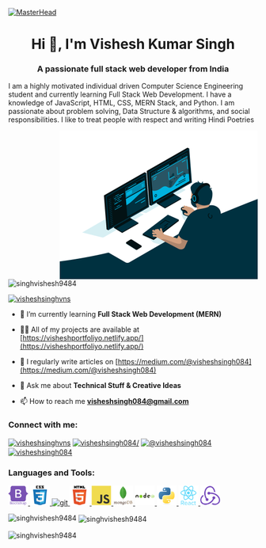 [![MasterHead](https://cdn.quotesgram.com/img/80/93/377976615-quote-talk-is-cheap-show-me-the-code-linus-torvalds-273528.jpg)](https://github.com/singhvishesh9484)
<h1 align="center">Hi 👋, I'm Vishesh Kumar Singh</h1>
<h3 align="center">A passionate full stack web developer from India</h3>
<p>I am a highly motivated individual driven Computer Science Engineering student and currently learning Full Stack Web Development. I have a knowledge of JavaScript, HTML, CSS, MERN Stack, and Python. I am passionate about problem solving, Data Structure & algorithms, and social responsibilities. I like to treat people with respect and writing Hindi Poetries</p>
<img align="right" src="https://raw.githubusercontent.com/ScorchingShade/ScorchingShade/main/code.gif" alt="Coding" width="400">

<p align="left"> <img src="https://komarev.com/ghpvc/?username=singhvishesh9484&label=Profile%20views&color=0e75b6&style=flat" alt="singhvishesh9484" /> </p>

<p align="left"> <a href="https://twitter.com/visheshsinghvns" target="blank"><img src="https://img.shields.io/twitter/follow/visheshsinghvns?logo=twitter&style=for-the-badge" alt="visheshsinghvns" /></a> </p>

- 🌱 I’m currently learning **Full Stack Web Development (MERN)**

- 👨‍💻 All of my projects are available at [https://visheshportfoliyo.netlify.app/](https://visheshportfoliyo.netlify.app/)

- 📝 I regularly write articles on [https://medium.com/@visheshsingh084](https://medium.com/@visheshsingh084)

- 💬 Ask me about **Technical Stuff & Creative Ideas**

- 📫 How to reach me **visheshsingh084@gmail.com**

<h3 align="left">Connect with me:</h3>
<p align="left">
<a href="https://twitter.com/visheshsinghvns" target="blank"><img align="center" src="https://raw.githubusercontent.com/rahuldkjain/github-profile-readme-generator/master/src/images/icons/Social/twitter.svg" alt="visheshsinghvns" height="30" width="40" /></a>
<a href="https://linkedin.com/in/visheshsingh084/" target="blank"><img align="center" src="https://raw.githubusercontent.com/rahuldkjain/github-profile-readme-generator/master/src/images/icons/Social/linked-in-alt.svg" alt="visheshsingh084/" height="30" width="40" /></a>
<a href="https://medium.com/@visheshsingh084" target="blank"><img align="center" src="https://raw.githubusercontent.com/rahuldkjain/github-profile-readme-generator/master/src/images/icons/Social/medium.svg" alt="@visheshsingh084" height="30" width="40" /></a>
<a href="https://www.hackerrank.com/visheshsingh084" target="blank"><img align="center" src="https://raw.githubusercontent.com/rahuldkjain/github-profile-readme-generator/master/src/images/icons/Social/hackerrank.svg" alt="visheshsingh084" height="30" width="40" /></a>
</p>

<h3 align="left">Languages and Tools:</h3>
<p align="left"> <a href="https://getbootstrap.com" target="_blank" rel="noreferrer"> <img src="https://raw.githubusercontent.com/devicons/devicon/master/icons/bootstrap/bootstrap-plain-wordmark.svg" alt="bootstrap" width="40" height="40"/> </a> <a href="https://www.w3schools.com/css/" target="_blank" rel="noreferrer"> <img src="https://raw.githubusercontent.com/devicons/devicon/master/icons/css3/css3-original-wordmark.svg" alt="css3" width="40" height="40"/> </a> <a href="https://git-scm.com/" target="_blank" rel="noreferrer"> <img src="https://www.vectorlogo.zone/logos/git-scm/git-scm-icon.svg" alt="git" width="40" height="40"/> </a> <a href="https://www.w3.org/html/" target="_blank" rel="noreferrer"> <img src="https://raw.githubusercontent.com/devicons/devicon/master/icons/html5/html5-original-wordmark.svg" alt="html5" width="40" height="40"/> </a> <a href="https://developer.mozilla.org/en-US/docs/Web/JavaScript" target="_blank" rel="noreferrer"> <img src="https://raw.githubusercontent.com/devicons/devicon/master/icons/javascript/javascript-original.svg" alt="javascript" width="40" height="40"/> </a> <a href="https://www.mongodb.com/" target="_blank" rel="noreferrer"> <img src="https://raw.githubusercontent.com/devicons/devicon/master/icons/mongodb/mongodb-original-wordmark.svg" alt="mongodb" width="40" height="40"/> </a> <a href="https://nodejs.org" target="_blank" rel="noreferrer"> <img src="https://raw.githubusercontent.com/devicons/devicon/master/icons/nodejs/nodejs-original-wordmark.svg" alt="nodejs" width="40" height="40"/> </a> <a href="https://www.python.org" target="_blank" rel="noreferrer"> <img src="https://raw.githubusercontent.com/devicons/devicon/master/icons/python/python-original.svg" alt="python" width="40" height="40"/> </a> <a href="https://reactjs.org/" target="_blank" rel="noreferrer"> <img src="https://raw.githubusercontent.com/devicons/devicon/master/icons/react/react-original-wordmark.svg" alt="react" width="40" height="40"/> </a> <a href="https://redux.js.org" target="_blank" rel="noreferrer"> <img src="https://raw.githubusercontent.com/devicons/devicon/master/icons/redux/redux-original.svg" alt="redux" width="40" height="40"/> </a> </p>

<p><img align="left" src="https://github-readme-stats.vercel.app/api/top-langs?username=singhvishesh9484&show_icons=true&locale=en&layout=compact" alt="singhvishesh9484" /></p>

<p>&nbsp;<img align="center" src="https://github-readme-stats.vercel.app/api?username=singhvishesh9484&show_icons=true&locale=en" alt="singhvishesh9484" /></p>

<p><img align="center" src="https://github-readme-streak-stats.herokuapp.com/?user=singhvishesh9484&" alt="singhvishesh9484" /></p>



